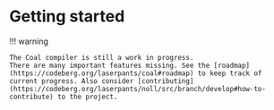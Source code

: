 # Getting started

!!! warning

    The Coal compiler is still a work in progress. 
    There are many important features missing. See the [roadmap](https://codeberg.org/laserpants/coal#roadmap) to keep track of current progress. Also consider [contributing](https://codeberg.org/laserpants/noll/src/branch/develop#how-to-contribute) to the project.

